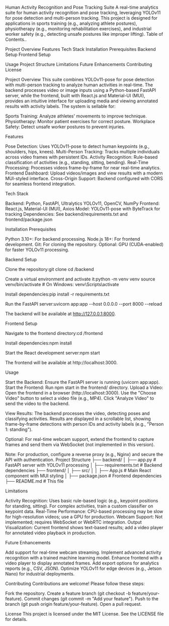 Human Activity Recognition and Pose Tracking Suite
A real-time analytics suite for human activity recognition and pose tracking, leveraging YOLOv11 for pose detection and multi-person tracking. This project is designed for applications in sports training (e.g., analyzing athlete postures), physiotherapy (e.g., monitoring rehabilitation exercises), and industrial worker safety (e.g., detecting unsafe postures like improper lifting).
Table of Contents..

Project Overview
Features
Tech Stack
Installation
Prerequisites
Backend Setup
Frontend Setup


Usage
Project Structure
Limitations
Future Enhancements
Contributing
License

Project Overview
This suite combines YOLOv11-pose for pose detection with multi-person tracking to analyze human activities in real-time. The backend processes video or image inputs using a Python-based FastAPI server, while the frontend, built with React.js and Material-UI (MUI), provides an intuitive interface for uploading media and viewing annotated results with activity labels.
The system is sellable for:

Sports Training: Analyze athletes' movements to improve technique.
Physiotherapy: Monitor patient exercises for correct posture.
Workplace Safety: Detect unsafe worker postures to prevent injuries.

Features

Pose Detection: Uses YOLOv11-pose to detect human keypoints (e.g., shoulders, hips, knees).
Multi-Person Tracking: Tracks multiple individuals across video frames with persistent IDs.
Activity Recognition: Rule-based classification of activities (e.g., standing, sitting, bending).
Real-Time Processing: Processes videos frame-by-frame for near real-time analytics.
Frontend Dashboard: Upload videos/images and view results with a modern MUI-styled interface.
Cross-Origin Support: Backend configured with CORS for seamless frontend integration.

Tech Stack

Backend: Python, FastAPI, Ultralytics YOLOv11, OpenCV, NumPy
Frontend: React.js, Material-UI (MUI), Axios
Model: YOLOv11-pose with ByteTrack for tracking
Dependencies: See backend/requirements.txt and frontend/package.json

Installation
Prerequisites

Python 3.10+: For backend processing.
Node.js 18+: For frontend development.
Git: For cloning the repository.
Optional: GPU (CUDA-enabled) for faster YOLOv11 processing.

Backend Setup

Clone the repository:git clone <repository-url>
cd <repository-folder>/backend


Create a virtual environment and activate it:python -m venv venv
source venv/bin/activate  # On Windows: venv\Scripts\activate


Install dependencies:pip install -r requirements.txt


Run the FastAPI server:uvicorn app:app --host 0.0.0.0 --port 8000 --reload

The backend will be available at http://127.0.0.1:8000.

Frontend Setup

Navigate to the frontend directory:cd <repository-folder>/frontend


Install dependencies:npm install


Start the React development server:npm start

The frontend will be available at http://localhost:3000.

Usage

Start the Backend: Ensure the FastAPI server is running (uvicorn app:app).
Start the Frontend: Run npm start in the frontend/ directory.
Upload a Video:
Open the frontend in a browser (http://localhost:3000).
Use the "Choose Video" button to select a video file (e.g., MP4).
Click "Analyze Video" to send the video to the backend.


View Results:
The backend processes the video, detecting poses and classifying activities.
Results are displayed in a scrollable list, showing frame-by-frame detections with person IDs and activity labels (e.g., "Person 1: standing").


Optional: For real-time webcam support, extend the frontend to capture frames and send them via WebSocket (not implemented in this version).

Note: For production, configure a reverse proxy (e.g., Nginx) and secure the API with authentication.
Project Structure
├── backend/
│   ├── app.py              # FastAPI server with YOLOv11 processing
│   ├── requirements.txt    # Backend dependencies
├── frontend/
│   ├── src/
│   │   ├── App.js          # Main React component with MUI styling
│   ├── package.json        # Frontend dependencies
├── README.md               # This file

Limitations

Activity Recognition: Uses basic rule-based logic (e.g., keypoint positions for standing, sitting). For complex activities, train a custom classifier on keypoint data.
Real-Time Performance: CPU-based processing may be slow for high-resolution videos; use a GPU for production.
Webcam Support: Not implemented; requires WebSocket or WebRTC integration.
Output Visualization: Current frontend shows text-based results; add a video player for annotated video playback in production.

Future Enhancements

Add support for real-time webcam streaming.
Implement advanced activity recognition with a trained machine learning model.
Enhance frontend with a video player to display annotated frames.
Add export options for analytics reports (e.g., CSV, JSON).
Optimize YOLOv11 for edge devices (e.g., Jetson Nano) for industrial deployments.

Contributing
Contributions are welcome! Please follow these steps:

Fork the repository.
Create a feature branch (git checkout -b feature/your-feature).
Commit changes (git commit -m "Add your feature").
Push to the branch (git push origin feature/your-feature).
Open a pull request.

License
This project is licensed under the MIT License. See the LICENSE file for details.